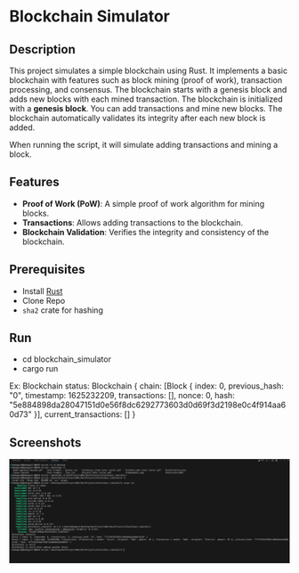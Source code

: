 # Blockchain Simulator

## Description
This project simulates a simple blockchain using Rust. It implements a basic blockchain with features such as block mining (proof of work), transaction processing, and consensus. The blockchain starts with a genesis block and adds new blocks with each mined transaction. The blockchain is initialized with a **genesis block**. You can add transactions and mine new blocks. The blockchain automatically validates its integrity after each new block is added.

When running the script, it will simulate adding transactions and mining a block.

## Features
* **Proof of Work (PoW)**: A simple proof of work algorithm for mining blocks.
* **Transactions**: Allows adding transactions to the blockchain.
* **Blockchain Validation**: Verifies the integrity and consistency of the blockchain.

## Prerequisites
* Install [Rust](https://www.rust-lang.org/)
* Clone Repo
* `sha2` crate for hashing

## Run
* cd blockchain_simulator
* cargo run

Ex:
Blockchain status: Blockchain { chain: [Block { index: 0, previous_hash: "0", timestamp: 1625232209, transactions: [], nonce: 0, hash: "5e884898da28047151d0e56f8dc6292773603d0d69f3d2198e0c4f914aa60d73" }], current_transactions: [] }

## Screenshots
![AltText](https://github.com/BebeGene/rust_blockchain_simulator/blob/master/Screenshots/Results.png)

